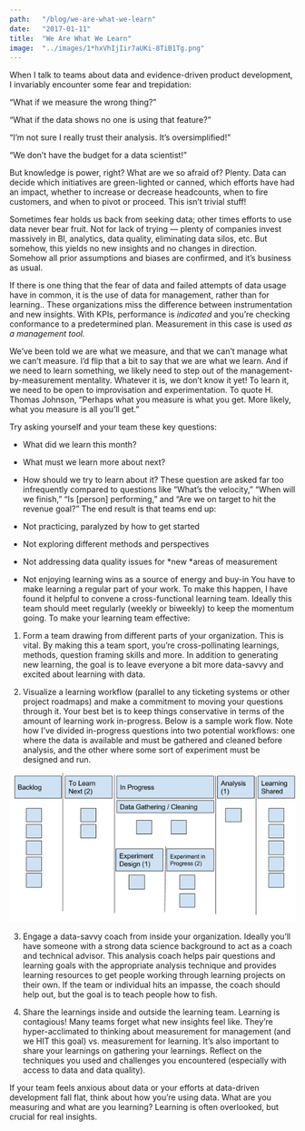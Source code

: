 ```yaml
---
path:	"/blog/we-are-what-we-learn"
date:	"2017-01-11"
title:	"We Are What We Learn"
image:	"../images/1*hxVhIjIir7aUKi-8TiB1Tg.png"
---
```


When I talk to teams about data and evidence-driven product development, I invariably encounter some fear and trepidation:

“What if we measure the wrong thing?”

“What if the data shows no one is using that feature?”

“I’m not sure I really trust their analysis. It’s oversimplified!”

“We don’t have the budget for a data scientist!”

But knowledge is power, right? What are we so afraid of? Plenty. Data can decide which initiatives are green-lighted or canned, which efforts have had an impact, whether to increase or decrease headcounts, when to fire customers, and when to pivot or proceed. This isn’t trivial stuff!

Sometimes fear holds us back from seeking data; other times efforts to use data never bear fruit. Not for lack of trying — plenty of companies invest massively in BI, analytics, data quality, eliminating data silos, etc. But somehow, this yields no new insights and no changes in direction. Somehow all prior assumptions and biases are confirmed, and it’s business as usual.

If there is one thing that the fear of data and failed attempts of data usage have in common, it is the use of data for management, rather than for learning.. These organizations miss the difference between instrumentation and new insights. With KPIs, performance is *indicated* and you’re checking conformance to a predetermined plan. Measurement in this case is used *as a management tool.*

We’ve been told we are what we measure, and that we can’t manage what we can’t measure. I’d flip that a bit to say that we are what we learn. And if we need to learn something, we likely need to step out of the management-by-measurement mentality. Whatever it is, we don’t know it yet! To learn it, we need to be open to improvisation and experimentation. To quote H. Thomas Johnson, “Perhaps what you measure is what you get. More likely, what you measure is all you’ll get.”

Try asking yourself and your team these key questions:

* What did we learn this month?
* What must we learn more about next?
* How should we try to learn about it?
These question are asked far too infrequently compared to questions like “What’s the velocity,” “When will we finish,” “Is [person] performing,” and “Are we on target to hit the revenue goal?” The end result is that teams end up:

* Not practicing, paralyzed by how to get started
* Not exploring different methods and perspectives
* Not addressing data quality issues for *new *areas of measurement
* Not enjoying learning wins as a source of energy and buy-in
You have to make learning a regular part of your work. To make this happen, I have found it helpful to convene a cross-functional learning team. Ideally this team should meet regularly (weekly or biweekly) to keep the momentum going. To make your learning team effective:

1. Form a team drawing from different parts of your organization. This is vital. By making this a team sport, you’re cross-pollinating learnings, methods, question framing skills and more. In addition to generating new learning, the goal is to leave everyone a bit more data-savvy and excited about learning with data.

2. Visualize a learning workflow (parallel to any ticketing systems or other project roadmaps) and make a commitment to moving your questions through it. Your best bet is to keep things conservative in terms of the amount of learning work in-progress. Below is a sample work flow. Note how I’ve divided in-progress questions into two potential workflows: one where the data is available and must be gathered and cleaned before analysis, and the other where some sort of experiment must be designed and run.

![](../images/1*hxVhIjIir7aUKi-8TiB1Tg.png)

3. Engage a data-savvy coach from inside your organization. Ideally you’ll have someone with a strong data science background to act as a coach and technical advisor. This analysis coach helps pair questions and learning goals with the appropriate analysis technique and provides learning resources to get people working through learning projects on their own. If the team or individual hits an impasse, the coach should help out, but the goal is to teach people how to fish.

4. Share the learnings inside and outside the learning team. Learning is contagious! Many teams forget what new insights feel like. They’re hyper-acclimated to thinking about measurement for management (and we HIT this goal) vs. measurement for learning. It’s also important to share your learnings on gathering your learnings. Reflect on the techniques you used and challenges you encountered (especially with access to data and data quality).

If your team feels anxious about data or your efforts at data-driven development fall flat, think about how you’re using data. What are you measuring and what are you learning? Learning is often overlooked, but crucial for real insights.

